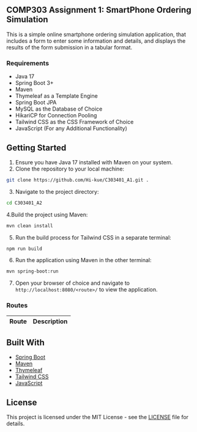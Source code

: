 ## COMP303 Assignment 1: SmartPhone Ordering Simulation

This is a simple online smartphone ordering simulation application, that includes a
form to enter some information and details, and displays the results of the form submission
in a tabular format.

### Requirements
- Java 17
- Spring Boot 3+
- Maven
- Thymeleaf as a Template Engine
- Spring Boot JPA
- MySQL as the Database of Choice
- HikariCP for Connection Pooling
- Tailwind CSS as the CSS Framework of Choice
- JavaScript (For any Additional Functionality)

## Getting Started
1. Ensure you have Java 17 installed with Maven on your system.
2. Clone the repository to your local machine:
```bash
git clone https://github.com/Hi-kue/C303401_A1.git . 
```
3. Navigate to the project directory:
```bash
cd C303401_A2
```
4.Build the project using Maven:
```bash
mvn clean install
```
5. Run the build process for Tailwind CSS in a separate terminal:
```bash
npm run build
```
6. Run the application using Maven in the other terminal:
```bash
mvn spring-boot:run
```
7. Open your browser of choice and navigate to `http://localhost:8080/<route>/` to view the application.

### Routes

| Route | Description |
| --- | --- |

## Built With

- [Spring Boot](https://spring.io/projects/spring-boot)
- [Maven](https://maven.apache.org/)
- [Thymeleaf](https://www.thymeleaf.org/)
- [Tailwind CSS](https://tailwindcss.com/)
- [JavaScript](https://developer.mozilla.org/en-US/docs/Web/JavaScript)

## License

This project is licensed under the MIT License - see the [LICENSE](LICENSE) file for details.